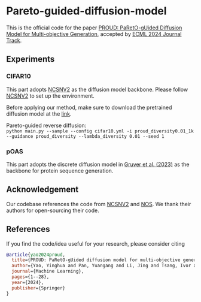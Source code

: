 # Pareto-guided-diffusion-model

This is the official code for the paper [PROUD: PaRetO-gUided Diffusion Model for Multi-objective Generation](https://arxiv.org/abs/2407.04493), accepted by [ECML 2024 Journal Track](https://link.springer.com/article/10.1007/s10994-024-06575-2). 

## Experiments

### CIFAR10
This part adopts [NCSNV2](https://github.com/ermongroup/ncsnv2/tree/master) as the diffusion model backbone. Please follow [NCSNV2](https://github.com/ermongroup/ncsnv2/tree/master) to set up the environment.

Before applying our method, make sure to download the pretrained diffusion model at the [link](https://drive.google.com/drive/folders/1217uhIvLg9ZrYNKOR3XTRFSurt4miQrd?usp=sharing).  

Pareto-guided reverse diffusion:   
`
python main.py --sample --config cifar10.yml -i proud_diversity0.01_1k --guidance proud_diversity --lambda_diversity 0.01 --seed 1
`

### pOAS 
This part adopts the discrete diffusion model in [Gruver et al. (2023)](https://github.com/ngruver/NOS/tree/main) as the backbone for protein sequence generation.


## Acknowledgement
Our codebase references the code from [NCSNV2](https://github.com/ermongroup/ncsnv2/tree/master) and [NOS](https://github.com/ngruver/NOS/tree/main). We thank their authors for open-sourcing their code.


## References

If you find the code/idea useful for your research, please consider citing

```bib
@article{yao2024proud,
  title={PROUD: PaRetO-gUided diffusion model for multi-objective generation},
  author={Yao, Yinghua and Pan, Yuangang and Li, Jing and Tsang, Ivor and Yao, Xin},
  journal={Machine Learning},
  pages={1--28},
  year={2024},
  publisher={Springer}
}
```

